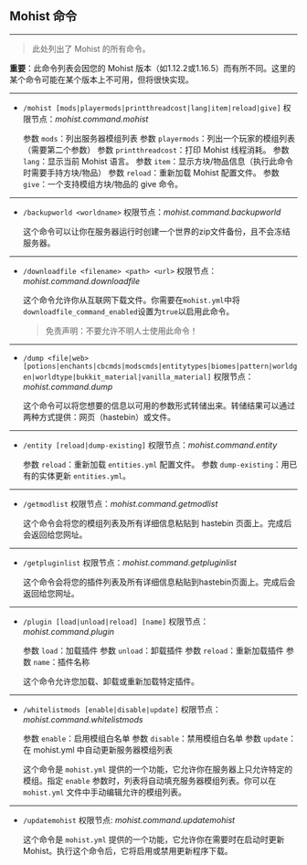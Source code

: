 ## Mohist 命令
---

> 此处列出了 Mohist 的所有命令。

**重要**：此命令列表会因您的 Mohist 版本（如1.12.2或1.16.5）而有所不同。这里的某个命令可能在某个版本上不可用，但将很快实现。

---

* `/mohist [mods|playermods|printthreadcost|lang|item|reload|give]` 
    权限节点：*mohist.command.mohist*

    参数 `mods`：列出服务器模组列表 
    参数 `playermods`：列出一个玩家的模组列表（需要第二个参数）
    参数 `printthreadcost`：打印 Mohist 线程消耗。
    参数 `lang`：显示当前 Mohist 语言。
    参数 `item`：显示方块/物品信息（执行此命令时需要手持方块/物品）
    参数 `reload`：重新加载 Mohist 配置文件。
    参数 `give`：一个支持模组方块/物品的 give 命令。

---

* `/backupworld <worldname>`
    权限节点：*mohist.command.backupworld*

    这个命令可以让你在服务器运行时创建一个世界的zip文件备份，且不会冻结服务器。

---

* `/downloadfile <filename> <path> <url>` 
    权限节点：*mohist.command.downloadfile*

    这个命令允许你从互联网下载文件。你需要在`mohist.yml`中将`downloadfile_command_enabled`设置为`true`以启用此命令。
    > 免责声明：不要允许不明人士使用此命令！

---

* `/dump <file|web> [potions|enchants|cbcmds|modscmds|entitytypes|biomes|pattern|worldgen|worldtype|bukkit_material|vanilla_material]` 
    权限节点：*mohist.command.dump*

    这个命令可以将您想要的信息以可用的参数形式转储出来。转储结果可以通过两种方式提供：网页（hastebin）或文件。

---

* `/entity [reload|dump-existing]`
    权限节点：*mohist.command.entity*

    参数 `reload`：重新加载 `entities.yml` 配置文件。
    参数 `dump-existing`：用已有的实体更新 `entities.yml`。

---

* `/getmodlist`
    权限节点：*mohist.command.getmodlist* 

    这个命令会将您的模组列表及所有详细信息粘贴到 hastebin 页面上。完成后会返回给您网址。

---

* `/getpluginlist`
    权限节点：*mohist.command.getpluginlist*

    这个命令会将您的插件列表及所有详细信息粘贴到hastebin页面上。完成后会返回给您网址。

---

* `/plugin [load|unload|reload] [name]`
    权限节点：*mohist.command.plugin*

    参数 `load`：加载插件
    参数 `unload`：卸载插件
    参数 `reload`：重新加载插件
    参数 `name`：插件名称

    这个命令允许您加载、卸载或重新加载特定插件。

---

* `/whitelistmods [enable|disable|update]`
    权限节点：*mohist.command.whitelistmods*

    参数 `enable`：启用模组白名单
    参数 `disable`：禁用模组白名单
    参数 `update`：在 mohist.yml 中自动更新服务器模组列表

    这个命令是 `mohist.yml` 提供的一个功能，它允许你在服务器上只允许特定的模组。指定 `enable` 参数时，列表将自动填充服务器模组列表。你可以在 `mohist.yml` 文件中手动编辑允许的模组列表。

---

* `/updatemohist`
    权限节点: *mohist.command.updatemohist*

    这个命令是 `mohist.yml` 提供的一个功能，它允许你在需要时在启动时更新 Mohist。执行这个命令后，它将启用或禁用更新程序下载。